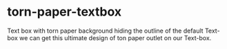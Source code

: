 # torn-paper-textbox
Text box with torn paper background
hiding the outline of the default Text-box we can get this ultimate design of ton paper outlet on our Text-box.
